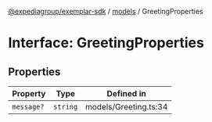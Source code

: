 [@expediagroup/exemplar-sdk](../../index.md) / [models](../index.md) / GreetingProperties

# Interface: GreetingProperties

## Properties

| Property | Type | Defined in |
| ------ | ------ | ------ |
| `message?` | `string` | models/Greeting.ts:34 |
